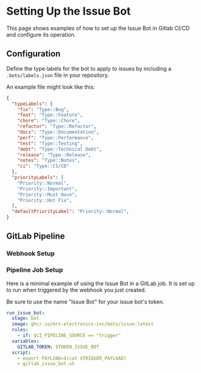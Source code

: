 # Setting Up the Issue Bot

This page shows examples of how to set up the Issue Bot in Gitlab CI/CD and configure its operation.

## Configuration

Define the type labels for the bot to apply to issues by including a `.bots/labels.json` file in your repository.

An example file might look like this:

```json
{
  "typeLabels": {
    "fix": "Type::Bug",
    "feat": "Type::Feature",
    "chore": "Type::Chore",
    "refactor": "Type::Refactor",
    "docs": "Type::Documentation",
    "perf": "Type::Performance",
    "test": "Type::Testing",
    "debt": "Type::Technical Debt",
    "release": "Type::Release",
    "notes": "Type::Notes",
    "ci": "Type::CI/CD"
  },
  "priorityLabels": [
    "Priority::Normal",
    "Priority::Important",
    "Priority::Must Have",
    "Priority::Hot Fix",
  ],
  "defaultPriorityLabel": "Priority::Normal",
}
```

## GitLab Pipeline

### Webhook Setup

<!-- TODO(#46): add webhook setup -->

### Pipeline Job Setup

Here is a minimal example of using the Issue Bot in a GitLab job. It is set up to run when triggered by the webhook you just created.

Be sure to use the name "Issue Bot" for your issue bot's token.

```yaml
run_issue_bot:
  stage: bot
  image: ghcr.io/mrs-electronics-inc/bots/issue:latest
  rules:
    - if: $CI_PIPELINE_SOURCE == "trigger"
  variables:
    GITLAB_TOKEN: $TOKEN_ISSUE_BOT
  script:
    - export PAYLOAD=$(cat $TRIGGER_PAYLOAD)
    - gitlab_issue_bot.sh
```
